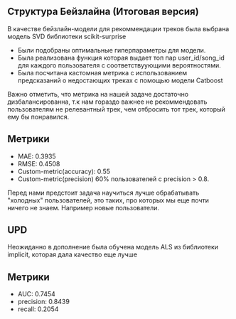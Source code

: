 ## Структура Бейзлайна (Итоговая версия)
В качестве бейзлайн-модели для рекоммендации треков была выбрана модель SVD библиотеки scikit-surprise

- Были подобраны оптимальные гиперпараметры для модели.
- Была реализована функция которая выдает топ пар user_id/song_id для каждого пользователя с соответствуующими вероятностями.
- Была посчитана кастомная метрика с использованием предсказаний о недостающих треках с помощью модели Catboost


Важно отметить, что метрика на нашей задаче достаточно дизбалансированна, т.к нам гораздо важнее не рекоммендовать пользователям не релевантный трек, чем отбросить тот трек, который ему бы понравился.
## Метрики
- MAE:  0.3935
- RMSE: 0.4508
- Custom-metric(accuracy): 0.55
- Custom-metric(precision) 60% пользователей с precision > 0.8.

Перед нами предстоит задача научиться лучше обрабатывать "холодных" пользователей, это таких, про которых мы еще почти ничего не знаем. Например новые пользователи.

## UPD
Неожиданно в дополнение была обучена модель ALS из библиотеки implicit, которая дала качество еще лучше

## Метрики
- AUC:  0.7454
- precision:  0.8439
- recall:  0.2054
